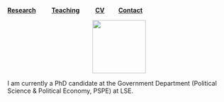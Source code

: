 [**Research**](Research.md) &nbsp; &nbsp; &nbsp; &nbsp; [**Teaching**](Teaching.md) &nbsp; &nbsp; &nbsp; &nbsp; [**CV**](CV.pdf) &nbsp; &nbsp; &nbsp; &nbsp;[**Contact**](Contact.md)

<div align="center"><img src="sehoof.jpg" width="120"></div>

I am currently a PhD candidate at the Government Department (Political Science & Political Economy, PSPE) at LSE.



